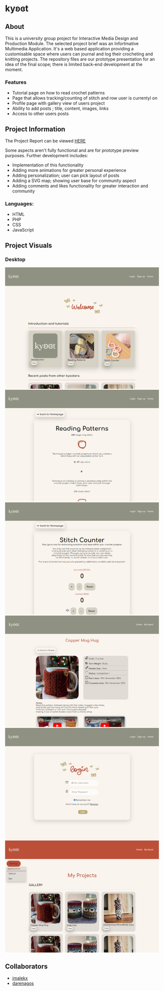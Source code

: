# kyʚɞt

## About

This is a university group project for Interactive Media Design and Production Module. The selected project brief was an Infortmative Multimedia Application. It's a web based application providing a customisable space where users can journal and log their crocheting and knitting projects. The repository files are our prototype presentation for an idea of the final scope; there is limited back-end development at the moment.

### Features

- Tutorial page on how to read crochet patterns
- Page that allows tracking/counting of stitch and row user is currentyl on
- Profile page with gallery view of users project
- Ability to add posts ; title, content, images, links
- Access to other users posts

## Project Information

The Project Report can be viewed [HERE](https://github.com/jmalekx/kyoot/blob/main/visuals/report.pdf)

Some aspects aren't fully functional and are for prototype preview purposes. Further development includes:
- Implementation of this functionality
- Adding more animations for greater personal experience
- Adding personalization; user can pick layout of posts
- Adding a SVG map; showing user base for community aspect
- Adding comments and likes functionality for greater interaction and community

### Languages:

- HTML
- PHP
- CSS
- JavaScript

## Project Visuals

### Desktop
![home](https://github.com/jmalekx/kyoot/blob/main/visuals/desktop/home.png)
![tutorial](https://github.com/jmalekx/kyoot/blob/main/visuals/desktop/tutorial.png)
![stitch_counter](https://github.com/jmalekx/kyoot/blob/main/visuals/desktop/stitch_counter.png)
![post_entry](https://github.com/jmalekx/kyoot/blob/main/visuals/desktop/post_entry.png)
![login_page](https://github.com/jmalekx/kyoot/blob/main/visuals/desktop/login_page.png)
![red_profile](https://github.com/jmalekx/kyoot/blob/main/visuals/desktop/red_profile.png)

## Collaborators

- [jmalekx](https://github.com/jmalekx)
- [darenagos](https://github.com/darenagos)
